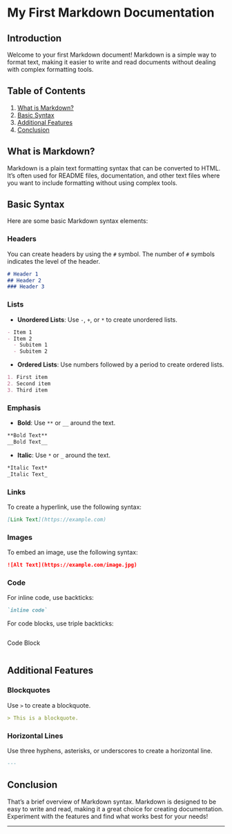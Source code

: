 

# My First Markdown Documentation

## Introduction

Welcome to your first Markdown document! Markdown is a simple way to format text, making it easier to write and read documents without dealing with complex formatting tools.

## Table of Contents

1. [What is Markdown?](#what-is-markdown)
2. [Basic Syntax](#basic-syntax)
3. [Additional Features](#additional-features)
4. [Conclusion](#conclusion)

## What is Markdown?

Markdown is a plain text formatting syntax that can be converted to HTML. It’s often used for README files, documentation, and other text files where you want to include formatting without using complex tools.

## Basic Syntax

Here are some basic Markdown syntax elements:

### Headers

You can create headers by using the `#` symbol. The number of `#` symbols indicates the level of the header.

```markdown
# Header 1
## Header 2
### Header 3
```

### Lists

- **Unordered Lists**: Use `-`, `+`, or `*` to create unordered lists.

```markdown
- Item 1
- Item 2
  - Subitem 1
  - Subitem 2
  ```


- **Ordered Lists**: Use numbers followed by a period to create ordered lists.

```markdown
1. First item
2. Second item
3. Third item
```

### Emphasis

- **Bold**: Use `**` or `__` around the text.

```markdown
**Bold Text**
__Bold Text__
```

- **Italic**: Use `*` or `_` around the text.

```markdown
*Italic Text*
_Italic Text_
```

### Links

To create a hyperlink, use the following syntax:

```markdown
[Link Text](https://example.com)
```

### Images

To embed an image, use the following syntax:

```markdown
![Alt Text](https://example.com/image.jpg)
```

### Code

For inline code, use backticks:

```markdown
`inline code`
```

For code blocks, use triple backticks:

```markdown
```
Code Block
```
```

## Additional Features

### Blockquotes

Use `>` to create a blockquote.

```markdown
> This is a blockquote.
```

### Horizontal Lines

Use three hyphens, asterisks, or underscores to create a horizontal line.

```markdown
---
```

## Conclusion

That’s a brief overview of Markdown syntax. Markdown is designed to be easy to write and read, making it a great choice for creating documentation. Experiment with the features and find what works best for your needs!

---